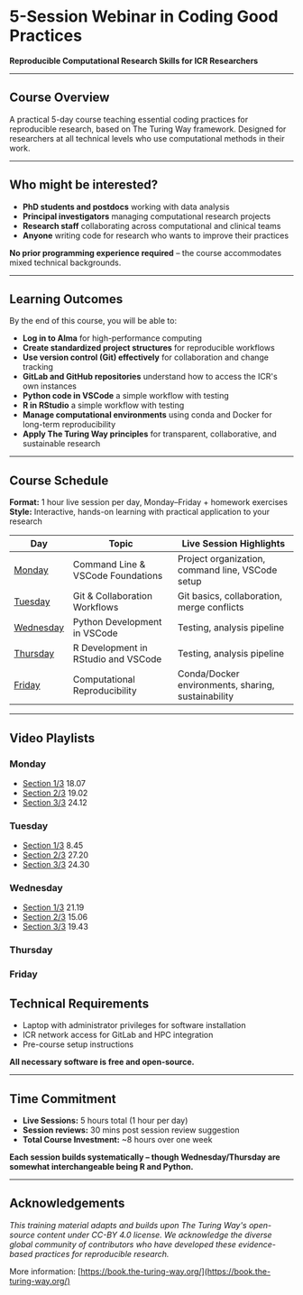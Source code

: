 # 5-Session Webinar in Coding Good Practices
**Reproducible Computational Research Skills for ICR Researchers**

---

## **Course Overview**

A practical 5-day course teaching essential coding practices for reproducible research, based on The Turing Way framework. Designed for researchers at all technical levels who use computational methods in their work.

---

## **Who might be interested?**

- **PhD students and postdocs** working with data analysis
- **Principal investigators** managing computational research projects  
- **Research staff** collaborating across computational and clinical teams
- **Anyone** writing code for research who wants to improve their practices

**No prior programming experience required** – the course accommodates mixed technical backgrounds.

---

## **Learning Outcomes**

By the end of this course, you will be able to:

- **Log in to Alma** for high-performance computing
- **Create standardized project structures** for reproducible workflows
- **Use version control (Git) effectively** for collaboration and change tracking
- **GitLab and GitHub repositories** understand how to access the ICR's own instances
- **Python code in VSCode** a simple workflow with testing
- **R in RStudio** a simple workflow with testing
- **Manage computational environments** using conda and Docker for long-term reproducibility
- **Apply The Turing Way principles** for transparent, collaborative, and sustainable research

---

## **Course Schedule**


**Format:** 1 hour live session per day, Monday–Friday + homework exercises  
**Style:** Interactive, hands-on learning with practical application to your research

| Day                       | Topic                                     | Live Session Highlights                           |
|---------------------------|-------------------------------------------|---------------------------------------------------|
| [Monday](monday.md)       | Command Line & VSCode Foundations         | Project organization, command line, VSCode setup  |
| [Tuesday](tuesday.md)     | Git & Collaboration Workflows             | Git basics, collaboration, merge conflicts        |
| [Wednesday](wednesday.md) | Python Development in VSCode              | Testing, analysis pipeline                        |
| [Thursday](thursday.md)   | R Development in RStudio and VSCode       | Testing, analysis pipeline                        |
| [Friday](friday.md)       | Computational Reproducibility             | Conda/Docker environments, sharing, sustainability|

---

## Video Playlists

### Monday
- [Section 1/3](https://youtu.be/LJjvqBXqidI) 18.07  
- [Section 2/3](https://youtu.be/hNwI-jPoU3A) 19.02  
- [Section 3/3](https://youtu.be/lj9t9o2jRxw) 24.12  

### Tuesday
- [Section 1/3](https://youtu.be/aLvv7utZYbA) 8.45  
- [Section 2/3](https://youtu.be/J2FkQRxtatY) 27.20  
- [Section 3/3](https://youtu.be/uPKRqBp-Av8) 24.30  

### Wednesday
- [Section 1/3](https://youtu.be/pgwfC7wSRls) 21.19  
- [Section 2/3](https://youtu.be/R7VAxLVDsv0) 15.06  
- [Section 3/3](https://youtu.be/-PgKyz9yLwY) 19.43  

### Thursday

### Friday

## **Technical Requirements**

- Laptop with administrator privileges for software installation
- ICR network access for GitLab and HPC integration
- Pre-course setup instructions 

**All necessary software is free and open-source.**

---

## **Time Commitment**


- **Live Sessions:** 5 hours total (1 hour per day)
- **Session reviews:** 30 mins post session review suggestion
- **Total Course Investment:** ~8 hours over one week

**Each session builds systematically – though Wednesday/Thursday are somewhat interchangeable being R and Python.**

---

## **Acknowledgements**

*This training material adapts and builds upon The Turing Way's open-source content under CC-BY 4.0 license. We acknowledge the diverse global community of contributors who have developed these evidence-based practices for reproducible research.*

More information: [https://book.the-turing-way.org/](https://book.the-turing-way.org/)